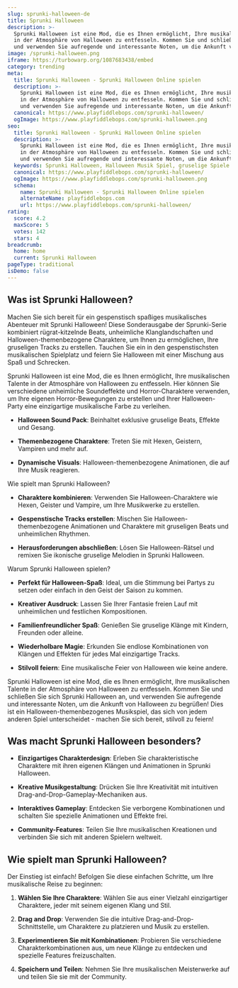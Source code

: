 ```yaml
---
slug: sprunki-halloween-de
title: Sprunki Halloween
description: >-
  Sprunki Halloween ist eine Mod, die es Ihnen ermöglicht, Ihre musikalischen Talente
  in der Atmosphäre von Halloween zu entfesseln. Kommen Sie und schließen Sie sich Sprunki Halloween an,
  und verwenden Sie aufregende und interessante Noten, um die Ankunft von Halloween zu begrüßen!
image: /sprunki-halloween.png
iframe: https://turbowarp.org/1087683438/embed
category: trending
meta:
  title: Sprunki Halloween - Sprunki Halloween Online spielen
  description: >-
    Sprunki Halloween ist eine Mod, die es Ihnen ermöglicht, Ihre musikalischen Talente
    in der Atmosphäre von Halloween zu entfesseln. Kommen Sie und schließen Sie sich Sprunki Halloween an,
    und verwenden Sie aufregende und interessante Noten, um die Ankunft von Halloween zu begrüßen!
  canonical: https://www.playfiddlebops.com/sprunki-halloween/
  ogImage: https://www.playfiddlebops.com/sprunki-halloween.png
seo:
  title: Sprunki Halloween - Sprunki Halloween Online spielen
  description: >-
    Sprunki Halloween ist eine Mod, die es Ihnen ermöglicht, Ihre musikalischen Talente
    in der Atmosphäre von Halloween zu entfesseln. Kommen Sie und schließen Sie sich Sprunki Halloween an,
    und verwenden Sie aufregende und interessante Noten, um die Ankunft von Halloween zu begrüßen!
  keywords: Sprunki Halloween, Halloween Musik Spiel, gruselige Spiele
  canonical: https://www.playfiddlebops.com/sprunki-halloween/
  ogImage: https://www.playfiddlebops.com/sprunki-halloween.png
  schema:
    name: Sprunki Halloween - Sprunki Halloween Online spielen
    alternateName: playfiddlebops.com
    url: https://www.playfiddlebops.com/sprunki-halloween/
rating:
  score: 4.2
  maxScore: 5
  votes: 142
  stars: 4
breadcrumb:
  home: home
  current: Sprunki Halloween
pageType: traditional
isDemo: false
---
```


## Was ist Sprunki Halloween?

Machen Sie sich bereit für ein gespenstisch spaßiges musikalisches Abenteuer mit Sprunki Halloween! Diese Sonderausgabe der Sprunki-Serie kombiniert rügrat-kitzelnde Beats, unheimliche Klanglandschaften und Halloween-themenbezogene Charaktere, um Ihnen zu ermöglichen, Ihre gruseligen Tracks zu erstellen. Tauchen Sie ein in den gespenstischsten musikalischen Spielplatz und feiern Sie Halloween mit einer Mischung aus Spaß und Schrecken.

Sprunki Halloween ist eine Mod, die es Ihnen ermöglicht, Ihre musikalischen Talente in der Atmosphäre von Halloween zu entfesseln. Hier können Sie verschiedene unheimliche Soundeffekte und Horror-Charaktere verwenden, um Ihre eigenen Horror-Bewegungen zu erstellen und Ihrer Halloween-Party eine einzigartige musikalische Farbe zu verleihen.

- **Halloween Sound Pack**: Beinhaltet exklusive gruselige Beats, Effekte und Gesang.

- **Themenbezogene Charaktere**: Treten Sie mit Hexen, Geistern, Vampiren und mehr auf.

- **Dynamische Visuals**: Halloween-themenbezogene Animationen, die auf Ihre Musik reagieren.

Wie spielt man Sprunki Halloween?

- **Charaktere kombinieren**: Verwenden Sie Halloween-Charaktere wie Hexen, Geister und Vampire, um Ihre Musikwerke zu erstellen.

- **Gespenstische Tracks erstellen**: Mischen Sie Halloween-themenbezogene Animationen und Charaktere mit gruseligen Beats und unheimlichen Rhythmen.

- **Herausforderungen abschließen**: Lösen Sie Halloween-Rätsel und remixen Sie ikonische gruselige Melodien in Sprunki Halloween.

Warum Sprunki Halloween spielen?

- **Perfekt für Halloween-Spaß**: Ideal, um die Stimmung bei Partys zu setzen oder einfach in den Geist der Saison zu kommen.

- **Kreativer Ausdruck**: Lassen Sie Ihrer Fantasie freien Lauf mit unheimlichen und festlichen Kompositionen.

- **Familienfreundlicher Spaß**: Genießen Sie gruselige Klänge mit Kindern, Freunden oder alleine.

- **Wiederholbare Magie**: Erkunden Sie endlose Kombinationen von Klängen und Effekten für jedes Mal einzigartige Tracks.

- **Stilvoll feiern**: Eine musikalische Feier von Halloween wie keine andere.

Sprunki Halloween ist eine Mod, die es Ihnen ermöglicht, Ihre musikalischen Talente in der Atmosphäre von Halloween zu entfesseln. Kommen Sie und schließen Sie sich Sprunki Halloween an, und verwenden Sie aufregende und interessante Noten, um die Ankunft von Halloween zu begrüßen! Dies ist ein Halloween-themenbezogenes Musikspiel, das sich von jedem anderen Spiel unterscheidet - machen Sie sich bereit, stilvoll zu feiern!

## Was macht Sprunki Halloween besonders?

- **Einzigartiges Charakterdesign**: Erleben Sie charakteristische Charaktere mit ihren eigenen Klängen und Animationen in Sprunki Halloween.

- **Kreative Musikgestaltung**: Drücken Sie Ihre Kreativität mit intuitiven Drag-and-Drop-Gameplay-Mechaniken aus.

- **Interaktives Gameplay**: Entdecken Sie verborgene Kombinationen und schalten Sie spezielle Animationen und Effekte frei.

- **Community-Features**: Teilen Sie Ihre musikalischen Kreationen und verbinden Sie sich mit anderen Spielern weltweit.

## Wie spielt man Sprunki Halloween?

Der Einstieg ist einfach! Befolgen Sie diese einfachen Schritte, um Ihre musikalische Reise zu beginnen:

1. **Wählen Sie Ihre Charaktere**: Wählen Sie aus einer Vielzahl einzigartiger Charaktere, jeder mit seinem eigenen Klang und Stil.

1. **Drag and Drop**: Verwenden Sie die intuitive Drag-and-Drop-Schnittstelle, um Charaktere zu platzieren und Musik zu erstellen.

1. **Experimentieren Sie mit Kombinationen**: Probieren Sie verschiedene Charakterkombinationen aus, um neue Klänge zu entdecken und spezielle Features freizuschalten.

1. **Speichern und Teilen**: Nehmen Sie Ihre musikalischen Meisterwerke auf und teilen Sie sie mit der Community.